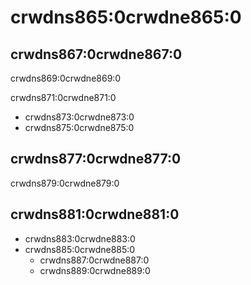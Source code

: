 # crwdns865:0crwdne865:0

## crwdns867:0crwdne867:0

crwdns869:0crwdne869:0

crwdns871:0crwdne871:0

- crwdns873:0crwdne873:0
- crwdns875:0crwdne875:0

## crwdns877:0crwdne877:0

crwdns879:0crwdne879:0

## crwdns881:0crwdne881:0

- crwdns883:0crwdne883:0
- crwdns885:0crwdne885:0
  - crwdns887:0crwdne887:0
  - crwdns889:0crwdne889:0
